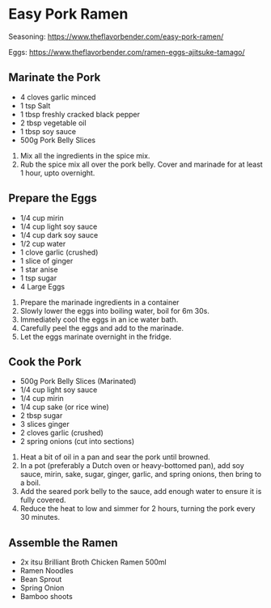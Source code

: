 # Easy Pork Ramen

Seasoning: https://www.theflavorbender.com/easy-pork-ramen/

Eggs: https://www.theflavorbender.com/ramen-eggs-ajitsuke-tamago/

## Marinate the Pork

- 4 cloves garlic minced
- 1 tsp Salt
- 1 tbsp freshly cracked black pepper
- 2 tbsp vegetable oil
- 1 tbsp soy sauce
- 500g Pork Belly Slices

1. Mix all the ingredients in the spice mix.
2. Rub the spice mix all over the pork belly. Cover and marinade for at least 1 hour, upto overnight.

## Prepare the Eggs

- 1/4 cup mirin
- 1/4 cup light soy sauce
- 1/4 cup dark soy sauce
- 1/2 cup water
- 1 clove garlic (crushed)
- 1 slice of ginger
- 1 star anise
- 1 tsp sugar
- 4 Large Eggs

1. Prepare the marinade ingredients in a container
2. Slowly lower the eggs into boiling water, boil for 6m 30s.
3. Immediately cool the eggs in an ice water bath.
4. Carefully peel the eggs and add to the marinade.
5. Let the eggs marinate overnight in the fridge.

## Cook the Pork

- 500g Pork Belly Slices (Marinated)
- 1/4 cup light soy sauce
- 1/4 cup mirin
- 1/4 cup sake (or rice wine)
- 2 tbsp sugar
- 3 slices ginger
- 2 cloves garlic (crushed)
- 2 spring onions (cut into sections)

1. Heat a bit of oil in a pan and sear the pork until browned.
2. In a pot (preferably a Dutch oven or heavy-bottomed pan), add soy sauce, mirin, sake, sugar, ginger, garlic, 
   and spring onions, then bring to a boil.
3. Add the seared pork belly to the sauce, add enough water to ensure it is fully covered.
4. Reduce the heat to low and simmer for 2 hours, turning the pork every 30 minutes.

## Assemble the Ramen

- 2x itsu Brilliant Broth Chicken Ramen 500ml
- Ramen Noodles
- Bean Sprout
- Spring Onion
- Bamboo shoots
